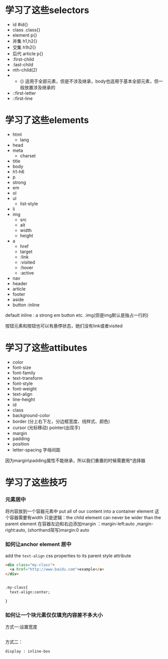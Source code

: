 # 学习了这些selectors
- id #id{}
- class .class{}
- element p{}
- 并集 h1,h2{}
- 交集 h1h2{}
- 后代 article p{}
- :first-child
- :last-child
- nth-child(2)
- * {} 适用于全部元素，但是不涉及继承，body也适用于基本全部元素，但一般放置涉及继承的
- ::first-letter
- ::first-line

# 学习了这些elements
- html
  - lang
- head
- meta
  - charset
- title
- body
- h1-h6
- p
- strong
- em
- ol
- ul
  - list-style
- li
- img
  - src
  - alt
  - width
  - height
- a
  - href
  - target
  - :link
  - :visited
  - :hover
  - :active
- nav
- header
- article
- footer
- aside
- button :inline

default inline : a  strong em button etc.
:img(但是img默认是独占一行的)

按钮元素和按钮也可以有悬停状态，她们没有link或者visited

# 学习了这些attibutes
- color
- font-size
- font-family
- text-transform
- font-style
- font-weight
- text-align
- line-height
- id
- class
- background-color
- border (分上右下左，分边框宽度、线样式、颜色)
- cursor (光标移动) pointer(出现手)
- margin
- padding
- position 
- letter-spacing 字母间距
  

因为margin\padding属性不能继承，所以我们重置的时候需要用*选择器

# 学习了这些技巧
### 元素居中

将内容放到一个容器元素中 put all of our content into a container element
这个容器需要有width
只是逻辑：the child element can never be wider than the parent element
在容器左边和右边添加margin ：margin-left:auto ,margin-right:auto, (shorthand简写)margin:0 auto

### 如何让anchor element 居中
add the `text-align` css properties to its parent style attribute

```html
<div class="my-class">
  <a href="http://www.baidu.com">example</a>
</div>


.my-class{
  text-align:center;

}
```

### 如何让一个块元素仅仅填充内容差不多大小
方式一:设置宽度
```

```
方式二：
```
display : inline-box
```
